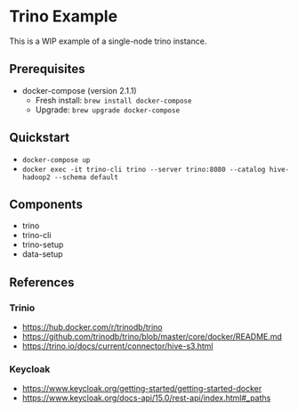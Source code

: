 # Trino Example
This is a WIP example of a single-node trino instance.

## Prerequisites
* docker-compose (version 2.1.1)
  * Fresh install: `brew install docker-compose`
  * Upgrade: `brew upgrade docker-compose`

## Quickstart
* `docker-compose up`
* `docker exec -it trino-cli trino --server trino:8080 --catalog hive-hadoop2 --schema default`

## Components
* trino
* trino-cli
* trino-setup
* data-setup



## References
### Trinio
* https://hub.docker.com/r/trinodb/trino
* https://github.com/trinodb/trino/blob/master/core/docker/README.md
* https://trino.io/docs/current/connector/hive-s3.html

### Keycloak
* https://www.keycloak.org/getting-started/getting-started-docker
* https://www.keycloak.org/docs-api/15.0/rest-api/index.html#_paths




